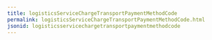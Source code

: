 ```yaml
---
title: logisticsServiceChargeTransportPaymentMethodCode
permalink: logisticsServiceChargeTransportPaymentMethodCode.html
jsonid: logisticsservicechargetransportpaymentmethodcode
---
```

